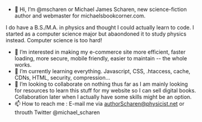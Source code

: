 - 👋 Hi, I’m @mscharen or Michael James Scharen, new science-fiction author and webmaster for michaelsbookcorner.com.

I do have a B.S./M.A. in physics and thought I could actually learn to code.
I started as a computer science major but abaondoned it to study physics instead.
Computer science is too hard!

- 👀 I’m interested in making my e-commerce site more efficient, faster loading, more secure, mobile friendly, easier to maintain -- the whole works.
- 🌱 I’m currently learning everything. Javascript, CSS, .htaccess, cache, CDNs, HTML, security, compression...
- 💞️ I’m looking to collaborate on nothing thus far as I am mainly looking for resources to learn this stuff for my website so I can sell digital books.
Collaboration later when I actually have some skills might be an option.
- 📫 How to reach me : E-mail me via authorScharen@physicist.net or throuth Twitter @michael_scharen

<!---
mscharen/mscharen is a ✨ special ✨ repository because its `README.md` (this file) appears on your GitHub profile.
You can click the Preview link to take a look at your changes.
--->
